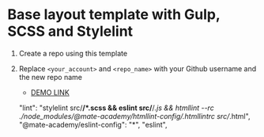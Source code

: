 # Base layout template with Gulp, SCSS and Stylelint
1. Create a repo using this template
1. Replace `<your_account>` and `<repo_name>` with your Github username and the new repo name
    - [DEMO LINK](https://<your_account>.github.io/<repo_name>/)

    "lint": "stylelint src/**/*.scss && eslint src/**/*.js && htmllint --rc ./node_modules/@mate-academy/htmllint-config/.htmllintrc src/*.html",
    "@mate-academy/eslint-config": "*",
  "eslint",
